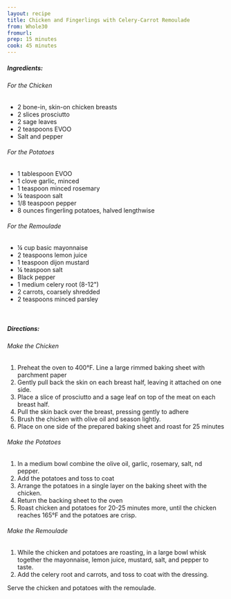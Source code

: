 ```yaml
---
layout: recipe
title: Chicken and Fingerlings with Celery-Carrot Remoulade
from: Whole30
fromurl: 
prep: 15 minutes
cook: 45 minutes
---
```


##### Ingredients:

###### For the Chicken

* 2 bone-in, skin-on chicken breasts
* 2 slices prosciutto
* 2 sage leaves
* 2 teaspoons EVOO
* Salt and pepper

###### For the Potatoes

* 1 tablespoon EVOO
* 1 clove garlic, minced
* 1 teaspoon minced rosemary
* ¼ teaspoon salt
* 1/8 teaspoon pepper
* 8 ounces fingerling potatoes, halved lengthwise

###### For the Remoulade

* ¼ cup basic mayonnaise
* 2 teaspoons lemon juice
* 1 teaspoon dijon mustard
* ¼ teaspoon salt
* Black pepper
* 1 medium celery root (8-12")
* 2 carrots, coarsely shredded
* 2 teaspoons minced parsley

<br>

##### Directions:

###### Make the Chicken

1. Preheat the oven to 400°F. Line a large rimmed baking sheet with parchment paper
2. Gently pull back the skin on each breast half, leaving it attached on one side.
3. Place a slice of prosciutto and a sage leaf on top of the meat on each breast half. 
4. Pull the skin back over the breast, pressing gently to adhere
5. Brush the chicken with olive oil and season lightly.
6. Place on one side of the prepared baking sheet and roast for 25 minutes

###### Make the Potatoes

1. In a medium bowl combine the olive oil, garlic, rosemary, salt, nd pepper. 
2. Add the potatoes and toss to coat
3. Arrange the potatoes in a single layer on the baking sheet with the chicken.
4. Return the backing sheet to the oven
5. Roast chicken and potatoes for 20-25 minutes more, until the chicken reaches 165°F and the potatoes are crisp.

###### Make the Remoulade

1. While the chicken and potatoes are roasting, in a large bowl whisk together the mayonnaise, lemon juice, mustard, salt, and pepper to taste. 
2. Add the celery root and carrots, and toss to coat with the dressing.

Serve the chicken and potatoes with the remoulade.
